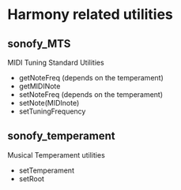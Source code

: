 # Harmony related utilities
## sonofy_MTS
MIDI Tuning Standard Utilities
- getNoteFreq (depends on the temperament)
- getMIDINote
- setNoteFreq (depends on the temperament)
- setNote(MIDInote)
- setTuningFrequency

## sonofy_temperament
Musical Temperament utilities
- setTemperament
- setRoot
